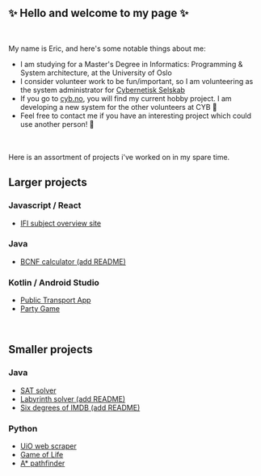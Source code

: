 
## ✨ Hello and welcome to my page ✨

<br>

My name is Eric, and here's some notable things about me:
- I am studying for a Master's Degree in Informatics: Programming & System architecture, at the University of Oslo
- I consider volunteer work to be fun/important, so I am volunteering as the system administrator for [Cybernetisk Selskab](https://github.com/cybernetisk)
- If you go to [cyb.no](https://cyb.no), you will find my current hobby project. I am developing a new system for the other volunteers at CYB 💚
- Feel free to contact me if you have an interesting project which could use another person! 🙌

<br>

<br>
Here is an assortment of projects i've worked on in my spare time.

## Larger projects

### Javascript / React
* [IFI subject overview site](https://github.com/EricSvebakk/ISOS)

### Java
* [BCNF calculator (add README)](https://github.com/EricSvebakk/Projects/tree/main/public/Java/BCNF%20calculator)

### Kotlin / Android Studio
* [Public Transport App](https://github.com/EricSvebakk/Project-EPTA)
* [Party Game](https://github.com/EricSvebakk/PartyGame)


<br>

## Smaller projects

### Java
* [SAT solver](https://github.com/EricSvebakk/Projects/tree/main/public/Java/SAT%20solver)
* [Labyrinth solver (add README)](https://github.com/EricSvebakk/Projects/tree/main/public/Java/Labyrinth%20solver)
* [Six degrees of IMDB (add README)](https://github.com/EricSvebakk/Projects/tree/main/public/Java/Six%20degrees%20of%20IMDB)

### Python
* [UiO web scraper](https://github.com/EricSvebakk/Projects/tree/main/public/Python/uio%20web%20scraper)
* [Game of Life](https://github.com/EricSvebakk/Projects/tree/main/public/Python/game%20of%20life)
* [A* pathfinder](https://github.com/EricSvebakk/Projects/tree/main/public/Python/astar_maze)


